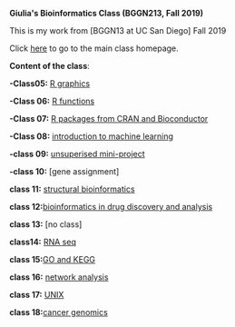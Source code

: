 **Giulia's Bioinformatics Class (BGGN213, Fall 2019)**

This is my work from [BGGN13 at UC San Diego] Fall 2019

Click [here](https://bioboot.github.io/bggn213_F19/) to go to the main class homepage.

**Content of the class**:

**-Class05:** [R graphics](https://github.com/giulialiv/bggn213/tree/master/class05)

**-Class 06:** [R functions](https://github.com/giulialiv/bggn213/tree/master/class06)

**-Class 07:** [R packages from CRAN and Bioconductor](https://github.com/giulialiv/bggn213/tree/master/class07)

**-Class 08:** [introduction to machine learning](https://github.com/giulialiv/bggn213/tree/master/class08)

**-class 09:** [unsuperised mini-project](https://github.com/giulialiv/bggn213/tree/master/class09)

**-class 10:** [gene assignment]

**class 11:** [structural bioinformatics](https://github.com/giulialiv/bggn213/tree/master/class11)

**class 12:**[bioinformatics in drug discovery and analysis](https://github.com/giulialiv/bggn213/tree/master/class12)

**class 13:** [no class]

**class14:** [RNA seq](https://github.com/giulialiv/bggn213/tree/master/class14)

**class 15:**[GO and KEGG](https://github.com/giulialiv/bggn213/tree/master/class15)

**class 16:** [network analysis](https://github.com/giulialiv/bggn213/tree/master/class16)

**class 17:** [UNIX](https://github.com/giulialiv/bggn213/tree/master/class17)

**class 18:**[cancer genomics](https://github.com/giulialiv/bggn213/tree/master/class18)

